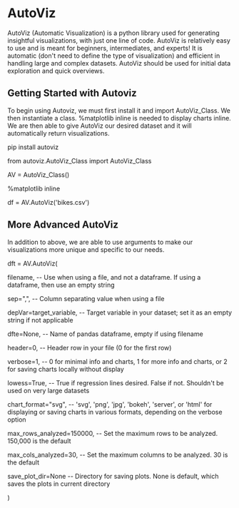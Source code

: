 # AutoViz
AutoViz (Automatic Visualization) is a python library used for generating insightful visualizations, with just one line of code. AutoViz is relatively easy to use and is meant for beginners, intermediates, and experts! It is automatic (don't need to define the type of visualization) and efficient in handling large and complex datasets. AutoViz should be used for initial data exploration and quick overviews. 

## Getting Started with Autoviz 
To begin using Autoviz, we must first install it and import AutoViz_Class. We then instantiate a class. %matplotlib inline is needed to display charts inline. We are then able to give AutoViz our desired dataset and it will automatically return visualizations. 

pip install autoviz ​

from autoviz.AutoViz_Class import AutoViz_Class​

AV = AutoViz_Class()​

%matplotlib inline​

df = AV.AutoViz('bikes.csv')​

## More Advanced AutoViz
In addition to above, we are able to use arguments to make our visualizations more unique and specific to our needs. 

dft = AV.AutoViz(

filename, -- Use when using a file, and not a dataframe. If using a dataframe, then use an empty string​

sep=",", -- Column separating value when using a file ​

depVar=target_variable, -- Target variable in your dataset; set it as an empty string if not applicable​

dfte=None, -- Name of pandas dataframe, empty if using filename​

header=0, -- Header row in your file (0 for the first row)​

verbose=1, --  0 for minimal info and charts, 1 for more info and charts, or 2 for saving charts locally without display​

lowess=True, -- True if regression lines desired. False if not. Shouldn't be used on very large datasets​

chart_format="svg", -- 'svg', 'png', 'jpg', 'bokeh', 'server', or 'html' for displaying or saving charts in various formats, depending on the verbose option

max_rows_analyzed=150000, -- Set the maximum rows to be analyzed. 150,000 is the default​

max_cols_analyzed=30, -- Set the maximum columns to be analyzed. 30 is the default​

save_plot_dir=None -- Directory for saving plots. None is default, which saves the plots in current directory​

)
